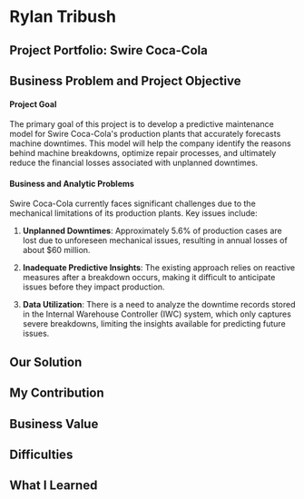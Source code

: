 # Rylan Tribush
## Project Portfolio: Swire Coca-Cola

## Business Problem and Project Objective

#### Project Goal

The primary goal of this project is to develop a predictive maintenance model for Swire Coca-Cola's production plants that accurately forecasts machine downtimes.
This model will help the company identify the reasons behind machine breakdowns, optimize repair processes, and ultimately reduce the financial losses associated with unplanned downtimes.

#### Business and Analytic Problems

Swire Coca-Cola currently faces significant challenges due to the mechanical limitations of its production plants.
Key issues include:

1.  **Unplanned Downtimes**: Approximately 5.6% of production cases are lost due to unforeseen mechanical issues, resulting in annual losses of about \$60 million.

2.  **Inadequate Predictive Insights**: The existing approach relies on reactive measures after a breakdown occurs, making it difficult to anticipate issues before they impact production.

3.  **Data Utilization**: There is a need to analyze the downtime records stored in the Internal Warehouse Controller (IWC) system, which only captures severe breakdowns, limiting the insights available for predicting future issues.

## Our Solution

## My Contribution

## Business Value

## Difficulties

## What I Learned
